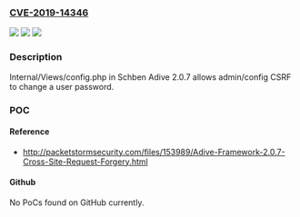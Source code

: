 ### [CVE-2019-14346](https://cve.mitre.org/cgi-bin/cvename.cgi?name=CVE-2019-14346)
![](https://img.shields.io/static/v1?label=Product&message=n%2Fa&color=blue)
![](https://img.shields.io/static/v1?label=Version&message=n%2Fa&color=blue)
![](https://img.shields.io/static/v1?label=Vulnerability&message=n%2Fa&color=brighgreen)

### Description

Internal/Views/config.php in Schben Adive 2.0.7 allows admin/config CSRF to change a user password.

### POC

#### Reference
- http://packetstormsecurity.com/files/153989/Adive-Framework-2.0.7-Cross-Site-Request-Forgery.html

#### Github
No PoCs found on GitHub currently.

